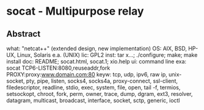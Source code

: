 # socat - Multipurpose relay

## Abstract

what: "netcat++" (extended design, new implementation)
OS:   AIX, BSD, HP-UX, Linux, Solaris e.a. (UNIX)
lic:  GPL2
inst: tar x...; ./configure; make; make install
doc:  README; socat.html, socat.1; xio.help
ui:   command line
exa:  socat TCP6-LISTEN:8080,reuseaddr,fork PROXY:proxy:www.domain.com:80
keyw: tcp, udp, ipv6, raw ip, unix-socket, pty, pipe, listen, socks4, socks4a,
      proxy-connect, ssl-client, filedescriptor, readline, stdio,
      exec, system, file, open, tail -f, termios, setsockopt, chroot,
      fork, perm, owner, trace, dump, dgram, ext3, resolver, datagram,
      multicast, broadcast, interface, socket, sctp, generic, ioctl

